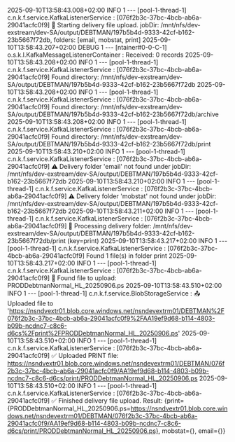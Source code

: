 2025-09-10T13:58:43.008+02:00  INFO 1 --- [pool-1-thread-1] c.n.k.f.service.KafkaListenerService     : [076f2b3c-37bc-4bcb-ab6a-29041acfc0f9] 🚀 Starting delivery file upload. jobDir: /mnt/nfs/dev-exstream/dev-SA/output/DEBTMAN/197b5b4d-9333-42cf-b162-23b5667f72db, folders: [email, mobstat, print]
2025-09-10T13:58:43.207+02:00 DEBUG 1 --- [ntainer#0-0-C-1] o.s.k.l.KafkaMessageListenerContainer    : Received: 0 records
2025-09-10T13:58:43.208+02:00  INFO 1 --- [pool-1-thread-1] c.n.k.f.service.KafkaListenerService     : [076f2b3c-37bc-4bcb-ab6a-29041acfc0f9] Found directory: /mnt/nfs/dev-exstream/dev-SA/output/DEBTMAN/197b5b4d-9333-42cf-b162-23b5667f72db
2025-09-10T13:58:43.208+02:00  INFO 1 --- [pool-1-thread-1] c.n.k.f.service.KafkaListenerService     : [076f2b3c-37bc-4bcb-ab6a-29041acfc0f9] Found directory: /mnt/nfs/dev-exstream/dev-SA/output/DEBTMAN/197b5b4d-9333-42cf-b162-23b5667f72db/archive
2025-09-10T13:58:43.208+02:00  INFO 1 --- [pool-1-thread-1] c.n.k.f.service.KafkaListenerService     : [076f2b3c-37bc-4bcb-ab6a-29041acfc0f9] Found directory: /mnt/nfs/dev-exstream/dev-SA/output/DEBTMAN/197b5b4d-9333-42cf-b162-23b5667f72db/print
2025-09-10T13:58:43.210+02:00  INFO 1 --- [pool-1-thread-1] c.n.k.f.service.KafkaListenerService     : [076f2b3c-37bc-4bcb-ab6a-29041acfc0f9] ⚠️ Delivery folder 'email' not found under jobDir: /mnt/nfs/dev-exstream/dev-SA/output/DEBTMAN/197b5b4d-9333-42cf-b162-23b5667f72db
2025-09-10T13:58:43.210+02:00  INFO 1 --- [pool-1-thread-1] c.n.k.f.service.KafkaListenerService     : [076f2b3c-37bc-4bcb-ab6a-29041acfc0f9] ⚠️ Delivery folder 'mobstat' not found under jobDir: /mnt/nfs/dev-exstream/dev-SA/output/DEBTMAN/197b5b4d-9333-42cf-b162-23b5667f72db
2025-09-10T13:58:43.211+02:00  INFO 1 --- [pool-1-thread-1] c.n.k.f.service.KafkaListenerService     : [076f2b3c-37bc-4bcb-ab6a-29041acfc0f9] 🔎 Processing delivery folder: /mnt/nfs/dev-exstream/dev-SA/output/DEBTMAN/197b5b4d-9333-42cf-b162-23b5667f72db/print (key=print)
2025-09-10T13:58:43.217+02:00  INFO 1 --- [pool-1-thread-1] c.n.k.f.service.KafkaListenerService     : [076f2b3c-37bc-4bcb-ab6a-29041acfc0f9] Found 1 file(s) in folder print
2025-09-10T13:58:43.217+02:00  INFO 1 --- [pool-1-thread-1] c.n.k.f.service.KafkaListenerService     : [076f2b3c-37bc-4bcb-ab6a-29041acfc0f9] 📂 Found file to upload: PRODDebtmanNormal_HL_20250906.ps
2025-09-10T13:58:43.510+02:00  INFO 1 --- [pool-1-thread-1] c.n.k.f.service.BlobStorageService       : 📤 Uploaded file to 'https://nsndvextr01.blob.core.windows.net/nsndevextrm01/DEBTMAN%2F076f2b3c-37bc-4bcb-ab6a-29041acfc0f9%2FAA19ef9d68-b114-4803-b09b-ncdnc7-c8c6-d6cs%2Fprint%2FPRODDebtmanNormal_HL_20250906.ps'
2025-09-10T13:58:43.510+02:00  INFO 1 --- [pool-1-thread-1] c.n.k.f.service.KafkaListenerService     : [076f2b3c-37bc-4bcb-ab6a-29041acfc0f9] ✅ Uploaded PRINT file: https://nsndvextr01.blob.core.windows.net/nsndevextrm01/DEBTMAN/076f2b3c-37bc-4bcb-ab6a-29041acfc0f9/AA19ef9d68-b114-4803-b09b-ncdnc7-c8c6-d6cs/print/PRODDebtmanNormal_HL_20250906.ps
2025-09-10T13:58:43.510+02:00  INFO 1 --- [pool-1-thread-1] c.n.k.f.service.KafkaListenerService     : [076f2b3c-37bc-4bcb-ab6a-29041acfc0f9] ✅ Finished delivery file upload. Result: {print={PRODDebtmanNormal_HL_20250906.ps=https://nsndvextr01.blob.core.windows.net/nsndevextrm01/DEBTMAN/076f2b3c-37bc-4bcb-ab6a-29041acfc0f9/AA19ef9d68-b114-4803-b09b-ncdnc7-c8c6-d6cs/print/PRODDebtmanNormal_HL_20250906.ps}, mobstat={}, email={}}
